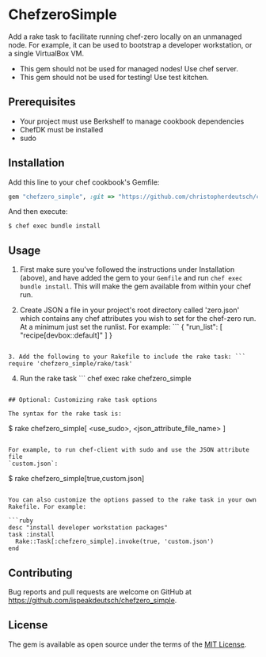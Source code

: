 # ChefzeroSimple

Add a rake task to facilitate running chef-zero locally on an unmanaged node. 
For example, it can be used to bootstrap a developer workstation, or a single 
VirtualBox VM.

* This gem should not be used for managed nodes! Use chef server.
* This gem should not be used for testing! Use test kitchen.

## Prerequisites

* Your project must use Berkshelf to manage cookbook dependencies
* ChefDK must be installed
* sudo

## Installation

Add this line to your chef cookbook's Gemfile:

```ruby
gem "chefzero_simple", :git => "https://github.com/christopherdeutsch/chefzero_simple.git"
```

And then execute:

```
$ chef exec bundle install
```

## Usage

1. First make sure you've followed the instructions under Installation (above), and have 
added the gem to your `Gemfile` and run `chef exec bundle install`. This will make
the gem available from within your chef run.

2. Create JSON a file in your project's root directory called 'zero.json' which contains any
chef attributes you wish to set for the chef-zero run. At a minimum just
set the runlist. For example: ```
{
    "run_list": [ "recipe[devbox::default]" ]
}
```

3. Add the following to your Rakefile to include the rake task: ```
require 'chefzero_simple/rake/task'
```

4. Run the rake task ```
chef exec rake chefzero_simple
```

## Optional: Customizing rake task options

The syntax for the rake task is:

```
$ rake chefzero_simple[ <use_sudo>, <json_attribute_file_name> ]
```

For example, to run chef-client with sudo and use the JSON attribute file
`custom.json`:

```
$ rake chefzero_simple[true,custom.json]
```

You can also customize the options passed to the rake task in your own
Rakefile. For example:

```ruby
desc "install developer workstation packages"
task :install
  Rake::Task[:chefzero_simple].invoke(true, 'custom.json')
end
```

## Contributing

Bug reports and pull requests are welcome on GitHub at https://github.com/ispeakdeutsch/chefzero_simple.

## License

The gem is available as open source under the terms of the [MIT License](http://opensource.org/licenses/MIT).

